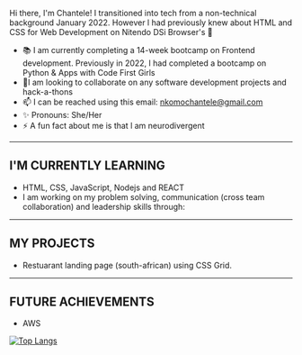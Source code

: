 Hi there, I'm Chantele! I transitioned into tech from a non-technical background January 2022. However l had previously knew about HTML and CSS for Web Development on Nitendo DSi Browser's 👋

- 📚 I am currently completing a 14-week bootcamp on Frontend development. Previously in 2022, l had completed a bootcamp on Python & Apps with Code First Girls 
- 👯I am looking to collaborate on any software development projects and hack-a-thons
- 📫 I can be reached using this email: nkomochantele@gmail.com
- ✨ Pronouns: She/Her
- ⚡ A fun fact about me is that l am neurodivergent

----------------------
I'M CURRENTLY LEARNING 
----------------------

- HTML, CSS, JavaScript, Nodejs and REACT
- I am working on my problem solving, communication (cross team collaboration) and leadership skills through:

----------------------
MY PROJECTS
----------------------
- Restuarant landing page (south-african) using CSS Grid.

----------------------
FUTURE ACHIEVEMENTS
----------------------

- AWS


[![Top Langs](https://github-readme-stats.vercel.app/api/top-langs/?username=nkomoo&layout=compact)](https://github.com/nkomoo)
